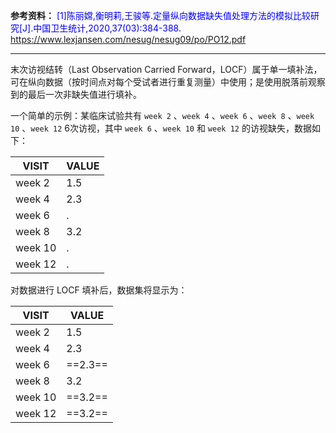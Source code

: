 
**参考资料：**
<font color=blue>[1]陈丽嫦,衡明莉,王骏等.定量纵向数据缺失值处理方法的模拟比较研究[J].中国卫生统计,2020,37(03):384-388.</font>  
https://www.lexjansen.com/nesug/nesug09/po/PO12.pdf  

******

末次访视结转（Last Observation Carried Forward，LOCF）属于单一填补法，可在纵向数据（按时间点对每个受试者进行重复测量）中使用；是使用脱落前观察到的最后一次非缺失值进行填补。  

一个简单的示例：某临床试验共有 `week 2` 、`week 4` 、`week 6` 、`week 8` 、`week 10` 、`week 12` 6次访视，其中 `week 6` 、`week 10` 和 `week 12` 的访视缺失，数据如下：  

| VISIT | VALUE |
| ---- | ---- |
| week 2 | 1.5 |
| week 4 | 2.3 |
| week 6 | . |
| week 8 | 3.2 |
| week 10 | . |
| week 12 | . |
对数据进行 LOCF 填补后，数据集将显示为：  

| VISIT | VALUE |
| ---- | ---- |
| week 2 | 1.5 |
| week 4 | 2.3 |
| week 6 | ==2.3== |
| week 8 | 3.2 |
| week 10 | ==3.2== |
| week 12 | ==3.2== |
